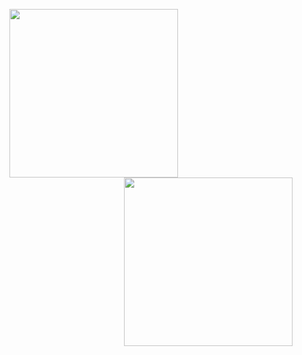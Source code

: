 <img align="left" src="https://cdn.discordapp.com/attachments/481023998059347969/905083696024027156/E9sW-maVEAA4m_C-removebg-preview_1.png" width=300><img align="right" src="https://cdn.discordapp.com/attachments/481023998059347969/905081918251466762/E9sW-maVEAA4m_C-removebg-preview.png" width=300>
